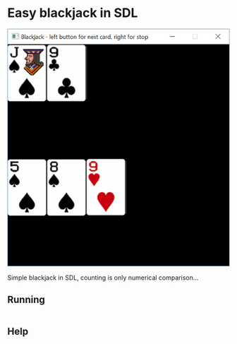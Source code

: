 # Easy blackjack  in SDL

![alt text](screen.png)

Simple blackjack in SDL, counting is only numerical comparison...
## Running

```
```

## Help

